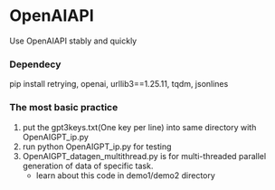 # OpenAIAPI
Use OpenAIAPI stably and quickly


### Dependecy
pip install retrying, openai, urllib3==1.25.11, tqdm, jsonlines

### The most basic practice
  1. put the gpt3keys.txt(One key per line) into same directory with OpenAIGPT_ip.py
  2. run python OpenAIGPT_ip.py for testing  
  3. OpenAIGPT_datagen_multithread.py is for multi-threaded parallel generation of data of specific task.
       - learn about this code in demo1/demo2 directory